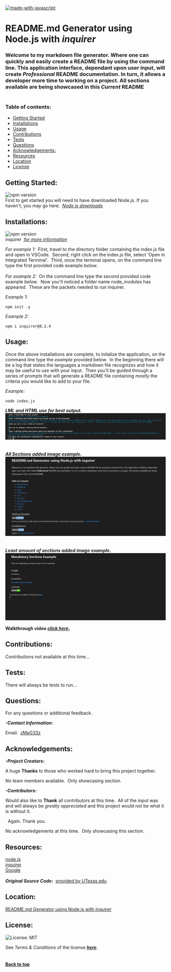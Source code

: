 [![made-with-javascript](https://img.shields.io/badge/Made%20with-JavaScript-1f425f.svg)](https://www.javascript.com)<br>
# **README.md Generator using Node.js with *inquirer***

### Welcome to my markdown file generator. Where one can quickly and easily create a README file by using the command line. This application interface, dependant upon user input, will create ***Professional*** README documentation. In turn, it allows a developer more time to working on a project.  All sections available are being showcased in this *Current* README<br><br>

### **Table of contents:**

- [Getting Started](#getting)
- [Installations](#installations)
- [Usage](#usage)
- [Contributions](#contributions)
- [Tests](#tests)
- [Questions](#questions)
- [Acknowledgements:](#acknowledgements)
- [Resources](#resources)
- [Location](#location)
- [License](#license)

## Getting Started:

![npm version](https://img.shields.io/badge/node-v18.12.1-9cf)<br>First to get started you will need to have downloaded Node.js.  If you haven't, you may go here.&nbsp;&nbsp;[*Node.js downloads*](https://nodejs.org/en/download/)

## Installations:
  
![npm version](https://img.shields.io/badge/inquirer-v8.2.4-9cf)<br>inquirer&nbsp;&nbsp;[*for more information*](https://www.npmjs.com/package/inquirer)
  
*For example 1:*&nbsp;&nbsp;First, travel to the directory folder containing the index.js file and open in VSCode.&nbsp;&nbsp;Second, right click on the index.js file, select 'Open in Integrated Terminal'.&nbsp;&nbsp;Third, once the terminal opens, on the command line type the first provided code example *below*.<br><br>*For example 2:*&nbsp;&nbsp;On the command line type the second provided code example *below*.&nbsp;&nbsp;Now you'll noticed a folder name node_modules has appeared.&nbsp;&nbsp;These are the packets needed to run inquirer.

*Example 1:*
```shell
npm init -y
```

*Example 2:*
```shell
npm i inquirer@8.2.4
```

## Usage:
  
Once the above installations are complete, to initalize the application, on the command line type the *example* provided below.&nbsp;&nbsp;In the beginning there will be a log that states the languages a markdown file recognizes and how it may be useful to use with your input.&nbsp;&nbsp;Then you'll be guided through a series of prompts that will generate a README file containing *mostly* the criteria you would like to add to your file.

*Example:*
```shell
node index.js
```

***LML and HTML use for best output.***<br>![syntaxinput](./imgs/entersyntax.png)<br><br><br>***All Sections added image example.***<br>![allsectionsexample](./imgs/allsectionsaddedex.gif)<br><br><br>***Least amount of sections added image example.***<br>![mandatorysectionsonly](./imgs/mandatorysectionsex.png)<br>

**Walkthrough video [*click here*.](https://drive.google.com/file/d/1zDNMnn-b5LPb8CfUm1-kMUUzLuGB4Bxr/view)**

## Contributions:

Contributions not available at this time...

## Tests:

There will always be tests to run...

## Questions:

For any questions or additional feedback.

**_-Contact Information:_**

Email:&nbsp;&nbsp;[zMaG33z](zMag33z@gmail.com)

## Acknowledgements:
    
**_-Project Creators:_**
  
A huge **Thanks** to those who worked hard to bring this project together.
  
No team members available.&nbsp;&nbsp;Only showcasing section.


**_-Contributors:_**
  
Would also like to **Thank** all contributors at this time.&nbsp;&nbsp;All of the input was and will always be *greatly appreciated* and this project would not be what it is without it.

&nbsp;&nbsp;Again.  Thank you.
  
No acknowledgements at this time.&nbsp;&nbsp;Only showcasing this section.

## Resources:

[node.js](https://nodejs.org/en/docs/)<br>[inquirer](https://www.npmjs.com/package/inquirer?activeTab=readme)<br>[Google](https://www.google.com)<br><br>**_Original Source Code:_**&nbsp;&nbsp;[provided by UTexas.edu](https://techbootcamps.utexas.edu/coding/)

## Location:

[README.md Generator using Node.js with *inquirer*](https://github.com/zMag33z/week-9-READme_Generator)

## License:
  
![License: MIT](https://img.shields.io/badge/license-MIT-brightgreen)
  
See *Terms & Conditions* of the license [***here***](https://opensource.org/licenses/MIT).
<br><br>
#### [**Back to top**](#)